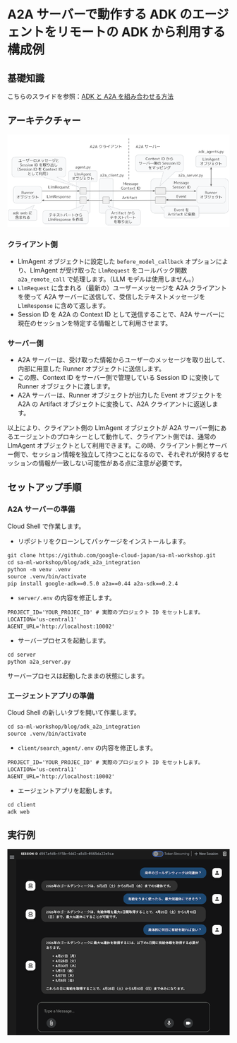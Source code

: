 # A2A サーバーで動作する ADK のエージェントをリモートの ADK から利用する構成例

## 基礎知識

こちらのスライドを参照：[ADK と A2A を組み合わせる方法](https://github.com/google-cloud-japan/sa-ml-workshop/blob/main/blog/adk_a2a_integration/images/ADK_A2A_integration.pdf)

## アーキテクチャー

![](images/architecture.png)

### クライアント側

- LlmAgent オブジェクトに設定した `before_model_callback` オプションにより、LlmAgent が受け取った `LlmRequest` をコールバック関数 `a2a_remote_call` で処理します。（LLM モデルは使用しません。）
- `LlmRequest` に含まれる（最新の）ユーザーメッセージを A2A クライアントを使って A2A サーバーに送信して、受信したテキストメッセージを `LlmResponse` に含めて返します。
- Session ID を A2A の Context ID として送信することで、A2A サーバーに現在のセッションを特定する情報として利用させます。

### サーバー側

- A2A サーバーは、受け取った情報からユーザーのメッセージを取り出して、内部に用意した Runner オブジェクトに送信します。
- この際、Context ID をサーバー側で管理している Session ID に変換して Runner オブジェクトに渡します。
- A2A サーバーは、Runner オブジェクトが出力した Event オブジェクトを A2A の Artifact オブジェクトに変換して、A2A クライアントに返送します。

以上により、クライアント側の LlmAgent オブジェクトが A2A サーバー側にあるエージェントのプロキシーとして動作して、クライアント側では、通常の LlmAgent オブジェクトとして利用できます。この時、クライアント側とサーバー側で、セッション情報を独立して持つことになるので、それぞれが保持するセッションの情報が一致しない可能性がある点に注意が必要です。

## セットアップ手順

### A2A サーバーの準備

Cloud Shell で作業します。

- リポジトリをクローンしてパッケージをインストールします。
```
git clone https://github.com/google-cloud-japan/sa-ml-workshop.git
cd sa-ml-workshop/blog/adk_a2a_integration
python -m venv .venv
source .venv/bin/activate
pip install google-adk==0.5.0 a2a==0.44 a2a-sdk==0.2.4
```

- `server/.env` の内容を修正します。
```
PROJECT_ID='YOUR_PROJEC_ID' # 実際のプロジェクト ID をセットします。
LOCATION='us-central1'
AGENT_URL='http://localhost:10002'
```

- サーバープロセスを起動します。
```
cd server
python a2a_server.py
```

サーバープロセスは起動したままの状態にします。

### エージェントアプリの準備

Cloud Shell の新しいタブを開いて作業します。

```
cd sa-ml-workshop/blog/adk_a2a_integration
source .venv/bin/activate
```
- `client/search_agent/.env` の内容を修正します。

```
PROJECT_ID='YOUR_PROJEC_ID' # 実際のプロジェクト ID をセットします。
LOCATION='us-central1'
AGENT_URL='http://localhost:10002'
```

- エージェントアプリを起動します。

```
cd client
adk web
```

## 実行例
  
![](images/screenshot.png)




